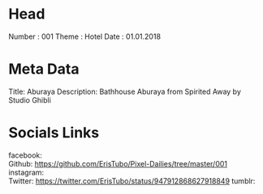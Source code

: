 # Head
Number :        001
Theme :         Hotel
Date :          01.01.2018

# Meta Data
Title:          Aburaya
Description:    Bathhouse Aburaya from Spirited Away by Studio Ghibli

# Socials Links
facebook:   
Github:         https://github.com/ErisTubo/Pixel-Dailies/tree/master/001
instagram:  
Twitter:        https://twitter.com/ErisTubo/status/947912868627918849
tumblr:     
